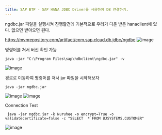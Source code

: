 ```yaml
---
title: SAP BTP - SAP HANA JDBC Driver를 사용하여 DB 연결하기.
---
```


ngdbc.jar 파일을 실행시켜 진행할건데 기본적으로 우리가 다운 받은 hanaclient에 있다.
없으면 받아오면 된다.

https://mvnrepository.com/artifact/com.sap.cloud.db.jdbc/ngdbc
![image](https://github.com/BJSNuruhee/levelup/assets/88364980/6db524bf-3a4c-4266-9f03-dbf83fc32bc4)

명령어를 쳐서 버전 확인 가능
```
java -jar "C:\Program Files\sap\hdbclient\ngdbc.jar" -v
```
![image](https://github.com/BJSNuruhee/levelup/assets/88364980/fcd462c1-f554-4fa0-9e27-29ea9706280c)

경로로 이동하여 명령어를 쳐서 jar 파일을 시작해보자
```
java -jar ngdbc.jar
```
![image](https://github.com/BJSNuruhee/levelup/assets/88364980/713382ae-6b95-4160-a459-cfab3689b340)
![image](https://github.com/BJSNuruhee/levelup/assets/88364980/c2eaec75-3efe-4f79-9618-7c7fd5ead2b7)

Connection Test
```
 java -jar ngdbc.jar -k Nuruhee -o encrypt=True -o validatecertificate=false -c "SELECT  * FROM BJSYSTEMS.CUSTOMER"
```
![image](https://github.com/BJSNuruhee/levelup/assets/88364980/b30c379f-7a79-4759-a9ab-8f3d3153646b)




